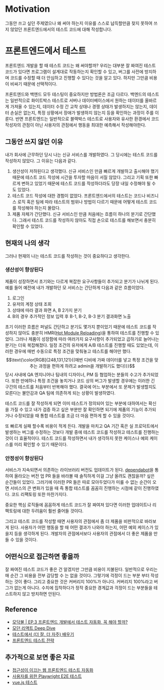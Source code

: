 # Motivation
그동안 쓰고 싶던 주제였으나 왜 써야 하는지 이유를 스스로 납득할만큼 찾지 못하여 쓰지 않았던 프론트엔드에서의 테스트 코드에 대해 작성합니다.

# 프론트엔드에서 테스트
프론트엔드 개발을 할 때 테스트 코드는 왜 써야할까? 우리는 대부분 잘 짜여진 테스트 코드가 있다면 프로그램이 설계대로 작동하는지 확인할 수 있고, 버그를 사전에 방지하며 코드를 수정할 때 더 안심하고 진행할 수 있다는 것을 알고 있다. 하지만 그만큼 비용이 비싸기 때문에 선택적이다.

프론트엔드와 백엔드 모두 테스팅이 중요하지만 방법론은 조금 다르다. 백엔드의 테스트는 일반적으로 화이트박스 테스트로 서버나 데이터베이스에서 원하는 데이터를 올바르게 가져올 수 있는지, 데이터 수정 간 교착 상태나 경쟁 상태가 발생하지는 않는지, 데이터 손실은 없는지, 특정 상황에서 장애가 발생하지 않는지 등을 확인하는 과정이 주를 이룬다.
반면 프론트엔드는 일반적으로 블랙박스 테스트로 사용자와 유사한 환경에서 코드 작성자의 관점이 아닌 사용자의 관점에서 행동을 최대한 예측해서 작성해야한다.

## 그동안 쓰지 않던 이유
내가 회사에 근무하던 당시 나는 신규 서비스를 개발하였다. 그 당시에는 테스트 코드를 작성하지 않았다. 그 이유는 다음과 같다.
1. 생산성이 저하된다고 생각했다. 신규 서비스인 만큼 빠르게 개발하고 출시해야 했기 때문에 테스트 코드 작성에 시간을 투자할 마음이 서질 않았다. 그리고 기획 또한 빠르게 변하고 있었기 때문에 테스트 코드를 작성하더라도 당장 내일 수정해야 될 수 도 있었다.
2. 테스트 코드 작성에 대한 경험이 없었다. 프론트엔드에서의 테스트는 코드나 비즈니스 로직 혹은 팀에 따라 테스트의 범위나 방법이 다르기 때문에 어떻게 테스트 코드를 작성해야 하는지 몰랐다.
3. 제품 자체가 간단했다. 신규 서비스인 만큼 처음에는 흐름이 하나의 분기로 간단했다. 그래서 테스트 코드를 작성하지 않아도 직접 손으로 테스트를 해보면서 충분히 확인할 수 있었다.

## 현재의 나의 생각
그러나 현재의 나는 테스트 코드를 작성하는 것이 중요하다고 생각한다.

### 생산성이 향상된다
제품이 성장하면서 초기와는 다르게 복잡한 요구사항들이 추가되고 분기가 나뉘게 된다. 예를 들어 예전에 내가 개발하던 모 서비스는 간단하게 다음과 같은 흐름이었다.
1. 로그인
2. 유저의 계정 상태 조회
3. 상태에 따라 결과 화면 A, B 2가지 분기
4. B의 경우 추가적인 정보 입력 후 B-1, B-2, B-3 분기 결과화면 노출

초기 이러한 흐름은 퍼널도 간단하고 분기도 몇가지 뿐이었기 때문에 테스트 코드를 작성하지 않아도 충분히 HMR([Hot Module Reloading](https://webpack.kr/guides/hot-module-replacement/))을 통하여 테스트를 진행할 수 있었다. 그러나 제품이 성장함에 따라 여러가지 요구사항이 추가되었고 곱하기로 늘어나는 분기는 더욱 복잡해졌다. 
일정 조건의 유저에게 A/B 테스트를 진행할 때도 있었는데, 이러한 경우에 매번 수동으로 특정 조건을 맞춰놓고 테스트를 해야만 했다.
$$\text{\color[RGB]{248,131,121}{(매번 디비에 가짜 데이터를 넣고 특정 조건을 맞추는 과정을 편하게 하려고 admin을 개발하기도 했다)}}$$ 당시 사내에 QA 엔지니어나 팀내의 디자이너, PM 등 협업하는 분들의 수고가 추가되었다. 또한 만에하나 특정 조건을 놓치거나 코드 상의 버그가 발생할 경우에는 이러한 긴 구간의 테스트를 처음부터 반복해야 했다.
결국에 어느 부분에서 또 문제가 발생할지도 모른다는 불안감과 QA 팀에 의존하게 되는 상황이 발생하였다.

테스트 코드를 잘 작성하게 되면 이미 테스트가 정의되어 있는 부분에 대하여서는 확신을 가질 수 있고 내가 검증 하고 싶은 부분만 잘 확인하면 되기에 제품의 기능이 추가되거나 수정되었을 때 통합 테스트를 조금 더 마음 편하게 할 수 있을 것이다.

또 빠르게 실패 할수록 비용이 적게 든다. 개발을 마치고 QA 기간 혹은 실 프로덕트에서 발생하는 버그를 수정하는 것보다 개발 중에 테스트 코드를 작성하고 테스트를 진행하는 것이 더 효율적이다. 테스트 코드를 작성하면서 내가 생각하지 못한 케이스나 예외 케이스를 미리 확인할 수 있기 때문이다.
### 안정성이 향상된다

서비스가 지속되면서 의존하는 라이브러리 버전도 업데이트가 된다. [dependabot](https://docs.github.com/en/code-security/dependabot)을 통하여 올라오는 버전 업 PR 들을 바라볼 때 솔직하게 이걸 그냥 올려도 괜찮을까? 싶은 순간들이 있었다. 그러기에 이러한 PR 들은 따로 모아두었다가 미룰 수 없는 순간이 오면 서비스의 큰 변화가 있을 때 즉 통합 테스트를 꼼꼼히 진행하는 시점에 같이 진행하였다. 코드 리팩토링 또한 마찬가지다.

중요한 핵심 로직들에 꼼꼼하게 테스트 코드가 잘 짜여져 있다면 이러한 업데이트나 리팩토링에 대한 두려움이 훨씬 줄어들 것이다.

그리고 테스트 코드를 작성할 때면 사용자의 관점에서 좀 더 제품을 비판적으로 바라보게 된다. 사용자가 어떤 행동을 할 때 어떤 결과가 나와야 하는지, 어떤 예외 케이스가 있을지 등을 생각하게 된다. 개발자의 관점에서보다 사용자의 관점에서 더 좋은 제품을 만들 수 있을 것이다.  


## 어떤식으로 접근하면 좋을까

잘 짜여진 테스트 코드가 좋은 건 알겠지만 그만큼 비용이 지불된다. 일반적으로 우리는 매 순간 그 비용을 전부 감당할 수 는 없을 것이다. 그렇기에 걱정이 드는 부분 부터 작성하는 것이 좋다. 그리고 중요한 것은 커버리지 100%가 아니다. 커버리지 100%라고 버그가 없는게 아니다. 수치에 집착하다가 정작 중요한 경계값과 걱정이 드는 부분들을 테스트하지 않고 방치하면 안된다.

## Reference
- [모닥불 | EP.3 프론트엔드 개발에서 테스트 자동화, 꼭 해야 할까?](https://www.youtube.com/watch?v=Y7hQqBS2wK4&t=1s)
- [모던 리액트 Deep Dive](https://wikibook.co.kr/react-deep-dive/)
- [테스트에서 (더 잘, 더 자주) 배우기](https://tech.wonderwall.kr/articles/learningwithtest/)
- [프론트엔드 테스트 전략](https://projectmaxkim.notion.site/1212-681a3e30c8c24bfcbc45d8c082b59fe9)

## 추가적으로 보면 좋은 자료
- [접근성이 이끄는 웹 프론트엔드 테스트 자동화](https://tech.wonderwall.kr/articles/a11ydriventestautomation/)
- [사용자를 위한 Playwright E2E 테스트](https://tech.wonderwall.kr/articles/playwrighte2etestforuser/)
- [vue.js 테스트](https://ko.vuejs.org/guide/scaling-up/test)


